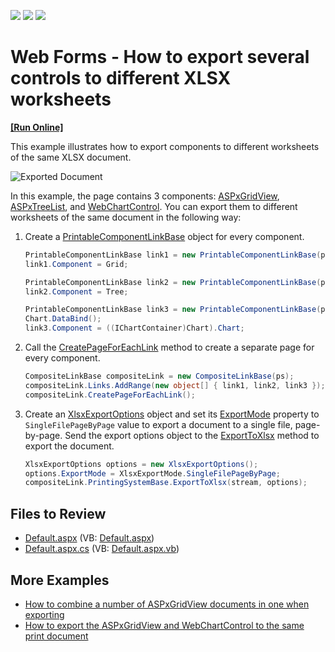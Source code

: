 <!-- default badges list -->
![](https://img.shields.io/endpoint?url=https://codecentral.devexpress.com/api/v1/VersionRange/128540062/13.1.4%2B)
[![](https://img.shields.io/badge/Open_in_DevExpress_Support_Center-FF7200?style=flat-square&logo=DevExpress&logoColor=white)](https://supportcenter.devexpress.com/ticket/details/E3626)
[![](https://img.shields.io/badge/📖_How_to_use_DevExpress_Examples-e9f6fc?style=flat-square)](https://docs.devexpress.com/GeneralInformation/403183)
<!-- default badges end -->

# Web Forms - How to export several controls to different XLSX worksheets
<!-- run online -->
**[[Run Online]](https://codecentral.devexpress.com/e3626/)**
<!-- run online end -->

This example illustrates how to export components to different worksheets of the same XLSX document.

![Exported Document](exported-document.gif)

In this example, the page contains 3 components: [ASPxGridView](https://docs.devexpress.com/AspNet/DevExpress.Web.ASPxGridView), [ASPxTreeList](https://docs.devexpress.com/AspNet/DevExpress.Web.ASPxTreeList.ASPxTreeList), and [WebChartControl](https://docs.devexpress.com/AspNet/DevExpress.XtraCharts.Web.WebChartControl). You can export them to different worksheets of the same document in the following way:

1. Create a [PrintableComponentLinkBase](https://docs.devexpress.com/CoreLibraries/DevExpress.XtraPrintingLinks.PrintableComponentLinkBase) object for every component.

    ```cs
    PrintableComponentLinkBase link1 = new PrintableComponentLinkBase(ps);
    link1.Component = Grid;

    PrintableComponentLinkBase link2 = new PrintableComponentLinkBase(ps);
    link2.Component = Tree;

    PrintableComponentLinkBase link3 = new PrintableComponentLinkBase(ps);
    Chart.DataBind();
    link3.Component = ((IChartContainer)Chart).Chart;
    ```

2. Call the [CreatePageForEachLink](https://docs.devexpress.com/CoreLibraries/DevExpress.XtraPrintingLinks.CompositeLinkBase.CreatePageForEachLink) method to create a separate page for every component.

    ```cs
    CompositeLinkBase compositeLink = new CompositeLinkBase(ps);
    compositeLink.Links.AddRange(new object[] { link1, link2, link3 });
    compositeLink.CreatePageForEachLink();
    ```

3. Create an [XlsxExportOptions](https://docs.devexpress.com/CoreLibraries/DevExpress.XtraPrinting.XlsExportOptions) object and set its [ExportMode](https://docs.devexpress.com/CoreLibraries/DevExpress.XtraPrinting.XlsExportOptions.ExportMode) property to `SingleFilePageByPage` value to export a document to a single file, page-by-page. Send the export options object to the [ExportToXlsx](https://docs.devexpress.com/CoreLibraries/DevExpress.XtraPrinting.PrintingSystemBase.ExportToXlsx(System.IO.Stream-DevExpress.XtraPrinting.XlsxExportOptions)) method to export the document.

    ```cs
    XlsxExportOptions options = new XlsxExportOptions();
    options.ExportMode = XlsxExportMode.SingleFilePageByPage;
    compositeLink.PrintingSystemBase.ExportToXlsx(stream, options);
    ```


## Files to Review

* [Default.aspx](./CS/WebSite/Default.aspx) (VB: [Default.aspx](./VB/WebSite/Default.aspx))
* [Default.aspx.cs](./CS/WebSite/Default.aspx.cs) (VB: [Default.aspx.vb](./VB/WebSite/Default.aspx.vb))

## More Examples

* [How to combine a number of ASPxGridView documents in one when exporting](https://www.devexpress.com/Support/Center/p/E1535)
* [How to export the ASPxGridView and WebChartControl to the same print document](https://www.devexpress.com/Support/Center/p/E2226)
